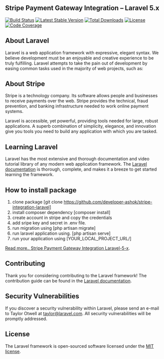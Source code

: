 ## Stripe Payment Gateway Integration – Laravel 5.x

<p><a href="https://travis-ci.org/stripe/stripe-php" rel="nofollow noindex noopener external"><img src="https://camo.githubusercontent.com/c19cac7204126671fc23b887d2084fe5e7fb0b38/68747470733a2f2f7472617669732d63692e6f72672f7374726970652f7374726970652d7068702e7376673f6272616e63683d6d6173746572" alt="Build Status"></a>
<a href="https://packagist.org/packages/stripe/stripe-php" rel="nofollow noindex noopener external"><img src="https://camo.githubusercontent.com/86d735b822aaf5f5c05fe6910ff35b85d574b178/68747470733a2f2f706f7365722e707567782e6f72672f7374726970652f7374726970652d7068702f762f737461626c652e737667" alt="Latest Stable Version"></a>
<a href="https://packagist.org/packages/stripe/stripe-php" rel="nofollow noindex noopener external"><img src="https://camo.githubusercontent.com/6fa1771031de53e6a4364f10374da2c0552d5d1d/68747470733a2f2f706f7365722e707567782e6f72672f7374726970652f7374726970652d7068702f646f776e6c6f6164732e737667" alt="Total Downloads"></a>
<a href="https://packagist.org/packages/stripe/stripe-php" rel="nofollow noindex noopener external"><img src="https://camo.githubusercontent.com/03c76a26359da6ba7bab9f35c08245b41e495812/68747470733a2f2f706f7365722e707567782e6f72672f7374726970652f7374726970652d7068702f6c6963656e73652e737667" alt="License"></a>
<a href="https://coveralls.io/r/stripe/stripe-php?branch=master" rel="nofollow noindex noopener external"><img src="https://camo.githubusercontent.com/29a44d561401a854f01295cc609e2b506c7c0b36/68747470733a2f2f636f766572616c6c732e696f2f7265706f732f7374726970652f7374726970652d7068702f62616467652e7376673f6272616e63683d6d6173746572" alt="Code Coverage"></a></p>

## About Laravel

Laravel is a web application framework with expressive, elegant syntax. We believe development must be an enjoyable and creative experience to be truly fulfilling. Laravel attempts to take the pain out of development by easing common tasks used in the majority of web projects, such as:

## About Stripe

Stripe is a technology company. Its software allows people and businesses to receive payments over the web. Stripe provides the technical, fraud prevention, and banking infrastructure needed to work online payment systems.


Laravel is accessible, yet powerful, providing tools needed for large, robust applications. A superb combination of simplicity, elegance, and innovation give you tools you need to build any application with which you are tasked.

## Learning Laravel

Laravel has the most extensive and thorough documentation and video tutorial library of any modern web application framework. The [Laravel documentation](https://laravel.com/docs) is thorough, complete, and makes it a breeze to get started learning the framework.

## How to install package

1. clone package [git clone https://github.com/developer-ashok/stripe-integration-laravel]
2. install composer dependency [composer install]
3. create account in stripe and copy the credentials
4. add sripe key and secret in .env file.
5. run migration using [php artisan migrate]
6. run laravel application using. [php artisan serve]
7. run your application using [YOUR_LOCAL_PROJECT_URL/]

<a href="https://codescompanion.com/stripe-payment-gateway-integration-laravel-5-x">Read more.. Stripe Payment Gateway Integration Laravel-5-x</a>.


## Contributing

Thank you for considering contributing to the Laravel framework! The contribution guide can be found in the [Laravel documentation](http://laravel.com/docs/contributions).

## Security Vulnerabilities

If you discover a security vulnerability within Laravel, please send an e-mail to Taylor Otwell at taylor@laravel.com. All security vulnerabilities will be promptly addressed.

## License

The Laravel framework is open-sourced software licensed under the [MIT license](http://opensource.org/licenses/MIT).
